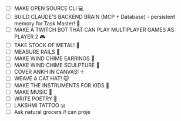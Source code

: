 - [ ] MAKE OPEN SOURCE CLI 💻
- [ ] BUILD CLAUDE'S BACKEND BRAIN (MCP + Database) - persistent memory for Task Master! 🧠
- [ ] MAKE A TWITCH BOT THAT CAN PLAY MULTIPLAYER GAMES AS PLAYER 2 🎮
- [ ] TAKE STOCK OF METAL! 🔩
- [ ] MEASURE RAILS 📏
- [ ] MAKE WIND CHIME EARRINGS 🎐
- [ ] MAKE WIND CHIME SCULPTURE 🎐
- [ ] COVER ANKH IN CANVAS! ☥
- [ ] WEAVE A CAT HAT! 🐱
- [ ] MAKE THE INSTRUMENTS FOR KIDS 🎼
- [ ] MAKE MUSIC 🎵
- [ ] WRITE POETRY 📝
- [ ] LAKSHMI TATTOO 🕉️
- [ ] Ask natural grocers if can proje
